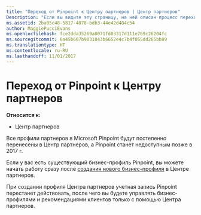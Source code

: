 ```yaml
---
title: "Переход от Pinpoint к Центру партнеров | Центр партнеров"
Description: "Если вы видите эту страницу, на ней описан процесс перехода от Pinpoint к Центру партнеров."
ms.assetid: 2ba05c48-5817-4078-bdb3-44e42d484c54
author: MaggiePucciEvans
ms.openlocfilehash: fce2dda35269a0071fd03317d111e769c26204fc
ms.sourcegitcommit: 6a45b607b9031843b6652e4c7b4f055dd265bb89
ms.translationtype: HT
ms.contentlocale: ru-RU
ms.lasthandoff: 11/01/2017
---
```

# <a name="transition-from-pinpoint-to-partner-center"></a>Переход от Pinpoint к Центру партнеров

**Относится к:**

-  Центр партнеров

Все профили партнеров в Microsoft Pinpoint будут постепенно перенесены в Центр партнеров, а Pinpoint станет недоступным позже в 2017 г. 

Если у вас есть существующий бизнес-профиль Pinpoint, вы можете начать работу сразу после [создания нового бизнес-профиля](create-a-marketing-profile.md) в Центре партнеров.

При создании профиля Центра партнеров учетная запись Pinpoint перестанет действовать, после чего вы будете управлять бизнес-профилями и рекомендациями клиентов только с помощью Центра партнеров.